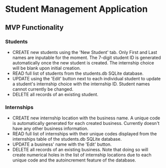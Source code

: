 # Student Management Application

## MVP Functionality

### Students

- CREATE new students using the 'New Student' tab. Only First and Last names are inputable for the moment. The 7-digit student ID is generated automatically once the new student is created. The internship choice will be blank upon initial creation.
- READ full list of students from the students.db SQLite database.
- UPDATE using the 'Edit' button next to each individual student to update a student's internship choice with the internship ID. Student names cannot currently be changed.
- DELETE all records of an existing student.

### Internships

- CREATE new internship location with the business name. A unique code is automatically generated for each created business. Currently doesn't have any other business information.
- READ full list of internships with their unique codes displayed from the internships table of the students.db SQLite database.
- UPDATE a business' name with the 'Edit' button.
- DELETE all records of an existing business. Note that doing so will create numerical holes in the list of internship locations due to each unique code and the autoincrement feature of the database.